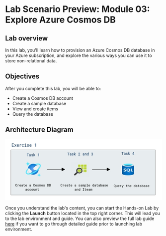 # Lab Scenario Preview: Module 03: Explore Azure Cosmos DB

## Lab overview

In this lab, you'll learn how to provision an Azure Cosmos DB database in your Azure subscription, and explore the various ways you can use it to store non-relational data.

## Objectives

After you complete this lab, you will be able to:

- Create a Cosmos DB account
- Create a sample database
- View and create items
- Query the database
  
## Architecture Diagram

![](../images/sc900module3.png)

Once you understand the lab's content, you can start the Hands-on Lab by clicking the **Launch** button located in the top right corner. This will lead you to the lab environment and guide. You can also preview the full lab guide [here](https://experience.cloudlabs.ai/#/labguidepreview/9c915f5c-ea54-4962-9f61-b43e5ca53a65) if you want to go through detailed guide prior to launching lab environment.
